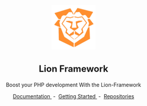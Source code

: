 <div align="center">
<img src="logo.png" height="120px" width="auto" /> 
<h2 style="font-size: 24px">
 Lion Framework
</h2>
<p>
Boost your PHP development
With the Lion-Framework
</p>
</div>

<div align="center">
    <a href="https://lion-client.vercel.app/">
      Documentation
    </a>
    <span>&nbsp;-&nbsp;</span>
    <a href="https://lion-client.vercel.app/framework/index/v15.4.1/install">
        Getting Started
    </a>
  <span>&nbsp;-&nbsp;</span>
    <a href="https://github.com/lion-packages/web-documentation">
       Repositories
    </a>
</div>
